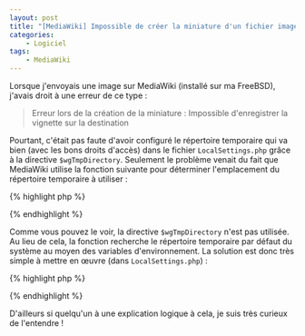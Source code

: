 ```yaml
---
layout: post
title: "[MediaWiki] Impossible de créer la miniature d'un fichier image"
categories:
    - Logiciel
tags:
    - MediaWiki
---
```

Lorsque j'envoyais une image sur MediaWiki (installé sur ma FreeBSD), j'avais droit à une erreur de ce type :

> Erreur lors de la création de la miniature : Impossible d'enregistrer la vignette sur la destination

Pourtant, c'était pas faute d'avoir configuré le répertoire temporaire qui va bien (avec les bons droits d'accès) dans le fichier `LocalSettings.php` grâce à la directive `$wgTmpDirectory`. Seulement le problème venait du fait que MediaWiki utilise la fonction suivante pour déterminer l'emplacement du répertoire temporaire à utiliser :

{% highlight php %}
<?php
/**
 * Tries to get the system directory for temporary files. The TMPDIR, TMP, and
 * TEMP environment variables are then checked in sequence, and if none are set
 * try sys_get_temp_dir() for PHP &gt;= 5.2.1. All else fails, return /tmp for Unix
 * or C:\Windows\Temp for Windows and hope for the best.
 * It is common to call it with tempnam().
 *
 * NOTE: When possible, use instead the tmpfile() function to create
 * temporary files to avoid race conditions on file creation, etc.
 *
 * @return String
 */
function wfTempDir() {
	foreach( array( 'TMPDIR', 'TMP', 'TEMP' ) as $var ) {
		$tmp = getenv( $var );
		if( $tmp && file_exists( $tmp ) && is_dir( $tmp ) && is_writable( $tmp ) ) {
			return $tmp;
		}
	}
	if( function_exists( 'sys_get_temp_dir' ) ) {
		return sys_get_temp_dir();
	}
	# Usual defaults
	return wfIsWindows() ? 'C:\Windows\Temp' : '/tmp';
}
?>
{% endhighlight %}

Comme vous pouvez le voir, la directive `$wgTmpDirectory` n'est pas utilisée. Au lieu de cela, la fonction recherche le répertoire temporaire par défaut du système au moyen des variables d'environnement. La solution est donc très simple à mettre en œuvre (dans `LocalSettings.php`) :

{% highlight php %}
<?php
putenv("TMP={$wgUploadDirectory}/temp");
?>
{% endhighlight %}

D'ailleurs si quelqu'un à une explication logique à cela, je suis très curieux de l'entendre !
